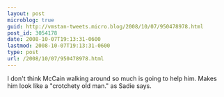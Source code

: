 ```yaml
---
layout: post
microblog: true
guid: http://vmstan-tweets.micro.blog/2008/10/07/950478978.html
post_id: 3054178
date: 2008-10-07T19:13:31-0600
lastmod: 2008-10-07T19:13:31-0600
type: post
url: /2008/10/07/950478978.html
---
```

I don't think McCain walking around so much is going to help him. Makes him look like a "crotchety old man." as Sadie says.
